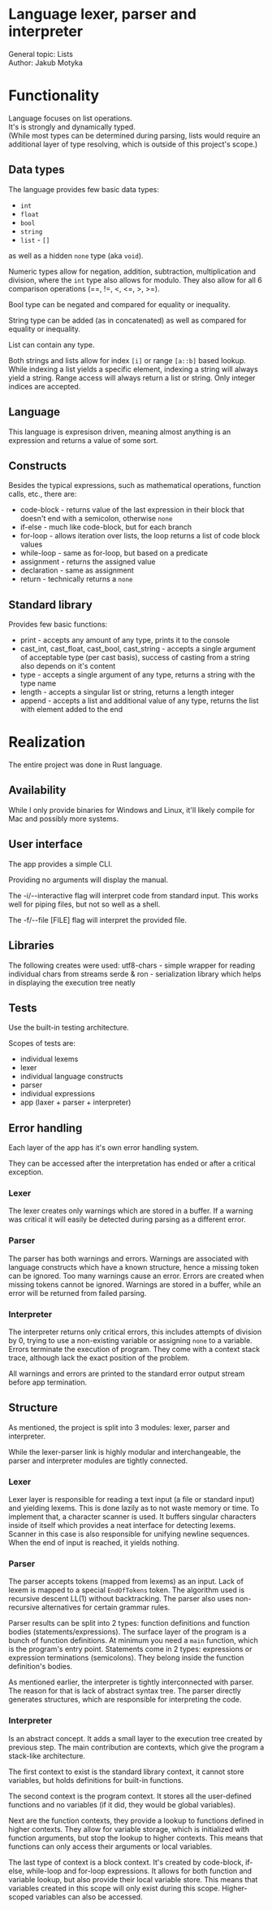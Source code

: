 # Language lexer, parser and interpreter
General topic: Lists  
Author: Jakub Motyka

# Functionality
Language focuses on list operations.  
It's is strongly and dynamically typed.  
(While most types can be determined during parsing, lists would require an additional layer of type resolving, which is outside of this project's scope.)

## Data types
The language provides few basic data types:
- `int`
- `float`
- `bool`
- `string`
- `list` - `[]`

as well as a hidden `none` type (aka `void`).

Numeric types allow for negation, addition, subtraction, multiplication and division, where the `int` type also allows for modulo. They also allow for all 6 comparison operations (==, !=, <, <=, >, >=).

Bool type can be negated and compared for equality or inequality.

String type can be added (as in concatenated) as well as compared for equality or inequality.

List can contain any type.

Both strings and lists allow for index `[i]` or range `[a::b]` based lookup. While indexing a list yields a specific element, indexing a string will always yield a string. Range access will always return a list or string. Only integer indices are accepted.

## Language
This language is expresison driven, meaning almost anything is an expression and returns a value of some sort.

## Constructs
Besides the typical expressions, such as mathematical operations, function calls, etc., there are:
- code-block - returns value of the last expression in their block that doesn't end with a semicolon, otherwise `none`
- if-else - much like code-block, but for each branch
- for-loop - allows iteration over lists, the loop returns a list of code block values
- while-loop - same as for-loop, but based on a predicate
- assignment - returns the assigned value
- declaration - same as assignment
- return - technically returns a `none`

## Standard library
Provides few basic functions:
- print - accepts any amount of any type, prints it to the console
- cast_int, cast_float, cast_bool, cast_string - accepts a single argument of acceptable type (per cast basis), success of casting from a string also depends on it's content
- type - accepts a single argument of any type, returns a string with the type name
- length - accepts a singular list or string, returns a length integer
- append - accepts a list and additional value of any type, returns the list with element added to the end

# Realization
The entire project was done in Rust language.

## Availability
While I only provide binaries for Windows and Linux, it'll likely compile for Mac and possibly more systems.

## User interface
The app provides a simple CLI.

Providing no arguments will display the manual.

The -i/--interactive flag will interpret code from standard input. This works well for piping files, but not so well as a shell.

The -f/--file [FILE] flag will interpret the provided file.

## Libraries
The following creates were used:
utf8-chars - simple wrapper for reading individual chars from streams
serde & ron - serialization library which helps in displaying the execution tree neatly

## Tests
Use the built-in testing architecture.

Scopes of tests are:
- individual lexems
- lexer
- individual language constructs
- parser
- individual expressions
- app (laxer + parser + interpreter)

## Error handling
Each layer of the app has it's own error handling system.

They can be accessed after the interpretation has ended or after a critical exception.

### Lexer
The lexer creates only warnings which are stored in a buffer. If a warning was critical it will easily be detected during parsing as a different error.


### Parser
The parser has both warnings and errors. Warnings are associated with language constructs which have a known structure, hence a missing token can be ignored. Too many warnings cause an error. Errors are created when missing tokens cannot be ignored. Warnings are stored in a buffer, while an error will be returned from failed parsing.

### Interpreter
The interpreter returns only critical errors, this includes attempts of division by 0, trying to use a non-existing variable or assigning `none` to a variable. Errors terminate the execution of program. They come with a context stack trace, although lack the exact position of the problem.

All warnings and errors are printed to the standard error output stream before app termination.

## Structure
As mentioned, the project is split into 3 modules: lexer, parser and interpreter.

While the lexer-parser link is highly modular and interchangeable, the parser and interpreter modules are tightly connected.

### Lexer
Lexer layer is responsible for reading a text input (a file or standard input) and yielding lexems. This is done lazily as to not waste memory or time. To implement that, a character scanner is used. It buffers singular characters inside of itself which provides a neat interface for detecting lexems. Scanner in this case is also responsible for unifying newline sequences. When the end of input is reached, it yields nothing.

### Parser
The parser accepts tokens (mapped from lexems) as an input. Lack of lexem is mapped to a special `EndOfTokens` token. The algorithm used is recursive descent LL(1) without backtracking. The parser also uses non-recursive alternatives for certain grammar rules.

Parser results can be split into 2 types: function definitions and function bodies (statements/expressions).
The surface layer of the program is a bunch of function definitions. At minimum you need a `main` function, which is the program's entry point.
Statements come in 2 types: expressions or expression terminations (semicolons). They belong inside the function definition's bodies.

As mentioned earlier, the interpreter is tightly interconnected with parser. The reason for that is lack of abstract syntax tree. The parser directly generates structures, which are responsible for interpreting the code.

### Interpreter
Is an abstract concept. It adds a small layer to the execution tree created by previous step. The main contribution are contexts, which give the program a stack-like architecture.

The first context to exist is the standard library context, it cannot store variables, but holds definitions for built-in functions.

The second context is the program context. It stores all the user-defined functions and no variables (if it did, they would be global variables).

Next are the function contexts, they provide a lookup to functions defined in higher contexts.
They allow for variable storage, which is initialized with function arguments, but stop the lookup to higher contexts. This means that functions can only access their arguments or local variables.

The last type of context is a block context. It's created by code-block, if-else, while-loop and for-loop expressions. It allows for both function and variable lookup, but also provide their local variable store. This means that variables created in this scope will only exist during this scope. Higher-scoped variables can also be accessed.
